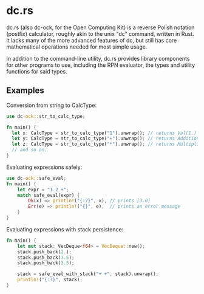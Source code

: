 # dc.rs

dc.rs (also dc-ock, for the Open Computing Kit) is a reverse Polish notation (postfix) calculator, roughly akin to the unix "dc" command, written in Rust.
It lacks many of the more advanced features of dc, but still has core mathematical operations needed for most simple usage.

In addition to the command-line utility, dc.rs provides library components for other programs to use, including the RPN evaluator, the types and utility functions for said types.

## Examples

Conversion from string to CalcType:

```rust
use dc-ock::str_to_calc_type;

fn main() {
  let x: CalcType = str_to_calc_type("1").unwrap(); // returns Val(1.)
  let y: CalcType = str_to_calc_type("+").unwrap(); // returns Addition
  let z: CalcType = str_to_calc_type("*").unwrap(); // returns Multiplication
  // and so on.
}
```

Evaluating expressions safely:

```rust
use dc-ock::safe_eval;
fn main() {
    let expr = "1 2 +";
    match safe_eval(expr) {
        Ok(x) => println!("{:?}", x), // prints [3.0]
        Err(e) => println!("{}", e),  // prints an error message
    }
}  
```

Evaluating expressions with stack persistence:

```rust
fn main() {
    let mut stack: VecDeque<f64> = VecDeque::new();
    stack.push_back(2.);
    stack.push_back(7.5);
    stack.push_back(3.5);

    stack = safe_eval_with_stack("+ +", stack).unwrap();
    println!("{:?}", stack);
}
```
